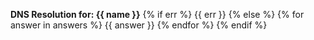 **DNS Resolution for: {{ name }}**
{% if err %}
{{ err }}
{% else %}
{% for answer in answers %}
{{ answer }}
{% endfor %}
{% endif %}